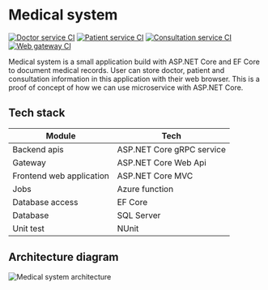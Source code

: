 # Medical system

[![Doctor service CI](https://github.com/Arnab-Developer/medical-system/actions/workflows/doctor-ci.yml/badge.svg)](https://github.com/Arnab-Developer/medical-system/actions/workflows/doctor-ci.yml)
[![Patient service CI](https://github.com/Arnab-Developer/medical-system/actions/workflows/patient-service-ci.yml/badge.svg)](https://github.com/Arnab-Developer/medical-system/actions/workflows/patient-service-ci.yml)
[![Consultation service CI](https://github.com/Arnab-Developer/medical-system/actions/workflows/consultation-service-ci.yml/badge.svg)](https://github.com/Arnab-Developer/medical-system/actions/workflows/consultation-service-ci.yml)
[![Web gateway CI](https://github.com/Arnab-Developer/medical-system/actions/workflows/web-gateway-ci.yml/badge.svg)](https://github.com/Arnab-Developer/medical-system/actions/workflows/web-gateway-ci.yml)

Medical system is a small application build with ASP.NET Core and EF Core to document medical records. 
User can store doctor, patient and consultation information in this application with their web browser.
This is a proof of concept of how we can use microservice with ASP.NET Core.

## Tech stack
| Module | Tech |
|--------|------|
| Backend apis | ASP.NET Core gRPC service |
| Gateway | ASP.NET Core Web Api |
| Frontend web application | ASP.NET Core MVC |
| Jobs | Azure function |
| Database access | EF Core |
| Database | SQL Server |
| Unit test | NUnit |

## Architecture diagram

![Medical system architecture](https://github.com/Arnab-Developer/medical-system/blob/master/Medical%20system%20architecture.jpg)
